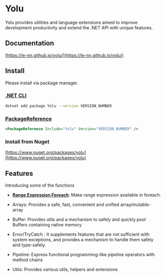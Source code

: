 # Yolu

Yolu provides utilities and language extensions aimed to improve development productivity
and extend the .NET API with unique features. 

## Documentation

[https://le-nn.github.io/yolu/](https://le-nn.github.io/yolu/)

## Install

Please install via package manager.

### [.NET CLI](#tab/tabid-1)

```bash
dotnet add package Yolu --version VERSION_NUMBER
```

### [PackageReference](#tab/tabid-2)

```xml
<PackageReference Include="Yolu" Version="VERSION_NUMBER" />
```

### Install from Nuget

[https://www.nuget.org/packages/yolu](https://www.nuget.org/packages/yolu)

## Features

Introducing some of the functions

- **[Range Expression Foreach]([#result](https://le-nn.github.io/yolu/api/Yolu.Foreach.html))**: Make range expression available in foreach.

- Arrays: Provides a safe, fast, convenient and unified array/mutable-array
  
- Buffer: Provides utils and a mechanism to safely and quickly pool Buffers containing native memory

- Error/TryCatch : It supplements features that are not sufficient with system exceptions, and provides a mechanism to handle them safely and type-safely.

- Pipeline: Express functional programming-like pipeline operators with method chains

- Utils: Provides various utils, helpers and extensions
